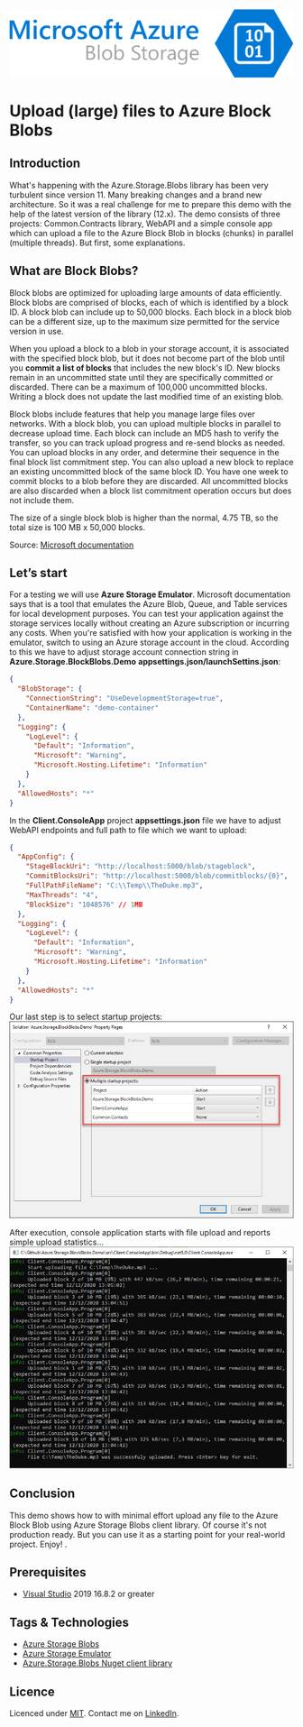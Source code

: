 ![](res/azure_blob_storage.png)
# Upload (large) files to Azure Block Blobs

## Introduction
What's happening with the Azure.Storage.Blobs library has been very turbulent since version 11. Many breaking changes and a brand new architecture. So it was a real challenge for me to prepare this demo with the help of the latest version of the library (12.x). The demo consists of three projects: Common.Contracts library, WebAPI and a simple console app which can upload a file to the Azure Block Blob in blocks (chunks) in parallel (multiple threads). But first, some explanations.

## What are Block Blobs?
Block blobs are optimized for uploading large amounts of data efficiently. Block blobs are comprised of blocks, each of which is identified by a block ID. A block blob can include up to 50,000 blocks. Each block in a block blob can be a different size, up to the maximum size permitted for the service version in use.

When you upload a block to a blob in your storage account, it is associated with the specified block blob, but it does not become part of the blob until you **commit a list of blocks** that includes the new block's ID. New blocks remain in an uncommitted state until they are specifically committed or discarded. There can be a maximum of 100,000 uncommitted blocks. Writing a block does not update the last modified time of an existing blob.

Block blobs include features that help you manage large files over networks. With a block blob, you can upload multiple blocks in parallel to decrease upload time. Each block can include an MD5 hash to verify the transfer, so you can track upload progress and re-send blocks as needed. You can upload blocks in any order, and determine their sequence in the final block list commitment step. You can also upload a new block to replace an existing uncommitted block of the same block ID. You have one week to commit blocks to a blob before they are discarded. All uncommitted blocks are also discarded when a block list commitment operation occurs but does not include them.

The size of a single block blob is higher than the normal, 4.75 TB, so the total size is 100 MB x 50,000 blocks.

Source: [Microsoft documentation](https://docs.microsoft.com/en-us/rest/api/storageservices/understanding-block-blobs--append-blobs--and-page-blobs)

## Let’s start
For a testing we will use **Azure Storage Emulator**. Microsoft documentation says that is a tool that emulates the Azure Blob, Queue, and Table services for local development purposes. You can test your application against the storage services locally without creating an Azure subscription or incurring any costs. When you're satisfied with how your application is working in the emulator, switch to using an Azure storage account in the cloud.
According to this we have to adjust storage account connection string in **Azure.Storage.BlockBlobs.Demo** **appsettings.json/launchSettins.json**:
```json
{
  "BlobStorage": {
    "ConnectionString": "UseDevelopmentStorage=true",
    "ContainerName": "demo-container"
  },
  "Logging": {
    "LogLevel": {
      "Default": "Information",
      "Microsoft": "Warning",
      "Microsoft.Hosting.Lifetime": "Information"
    }
  },
  "AllowedHosts": "*"
}
```

In the **Client.ConsoleApp** project **appsettings.json** file we have to adjust WebAPI endpoints and full path to file which we want to upload:
```json
{
  "AppConfig": {
    "StageBlockUri": "http://localhost:5000/blob/stageblock",
    "CommitBlocksUri": "http://localhost:5000/blob/commitblocks/{0}",
    "FullPathFileName": "C:\\Temp\\TheDuke.mp3",
    "MaxThreads": "4",
    "BlockSize": "1048576" // 1MB
  },
  "Logging": {
    "LogLevel": {
      "Default": "Information",
      "Microsoft": "Warning",
      "Microsoft.Hosting.Lifetime": "Information"
    }
  },
  "AllowedHosts": "*"
}
```
Our last step is to select startup projects:
![](res/startup.jpg)

After execution, console application starts with file upload and reports simple upload statistics...
![](res/run.jpg)

## Conclusion
This demo shows how to with minimal effort upload any file to the Azure Block Blob using Azure Storage Blobs client library. Of course it's not production ready. But you can use it as a starting point for your real-world project. Enjoy!
. 
## Prerequisites
- [Visual Studio](https://www.visualstudio.com/vs/community) 2019 16.8.2 or greater 

## Tags & Technologies
- [Azure Storage Blobs](https://docs.microsoft.com/en-us/azure/storage/blobs/storage-blobs-overview)
- [Azure Storage Emulator](https://docs.microsoft.com/en-us/azure/storage/common/storage-use-emulator)  
- [Azure.Storage.Blobs Nuget client library](https://www.nuget.org/packages/Azure.Storage.Blobs)

## Licence
Licenced under [MIT](http://opensource.org/licenses/mit-license.php).
Contact me on [LinkedIn](https://si.linkedin.com/in/matjazbravc).
